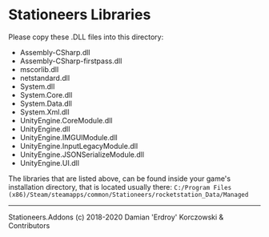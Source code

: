 # Stationeers Libraries

Please copy these .DLL files into this directory:
* Assembly-CSharp.dll
* Assembly-CSharp-firstpass.dll
* mscorlib.dll
* netstandard.dll
* System.dll
* System.Core.dll
* System.Data.dll
* System.Xml.dll
* UnityEngine.CoreModule.dll
* UnityEngine.dll
* UnityEngine.IMGUIModule.dll
* UnityEngine.InputLegacyModule.dll
* UnityEngine.JSONSerializeModule.dll
* UnityEngine.UI.dll

The libraries that are listed above, can be found inside your game's installation directory, that is located usually there:
`C:/Program Files (x86)/Steam/steamapps/common/Stationeers/rocketstation_Data/Managed`

___
Stationeers.Addons (c) 2018-2020 Damian 'Erdroy' Korczowski & Contributors